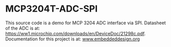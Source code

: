 # MCP3204T-ADC-SPI
This source code is a demo for MCP 3204 ADC interface via SPI. 
Datasheet of the ADC is at: https://ww1.microchip.com/downloads/en/DeviceDoc/21298c.pdf.
Documentation for this project is at: www.embeddeddesign.org
